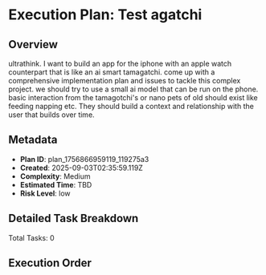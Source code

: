 # Execution Plan: Test agatchi

## Overview
ultrathink. I want to build an app for the iphone with an apple watch counterpart that is like an ai smart tamagatchi. come up with a comprehensive implementation plan and issues to tackle this complex project. we should try to use a small ai model that can be run on the phone. basic interaction from the tamagotchi's or nano pets of old should exist like feeding napping etc. They should build a context and relationship with the user that builds over time.

## Metadata
- **Plan ID**: plan_1756866959119_119275a3
- **Created**: 2025-09-03T02:35:59.119Z
- **Complexity**: Medium
- **Estimated Time**: TBD
- **Risk Level**: low

## Detailed Task Breakdown

Total Tasks: 0

## Execution Order


